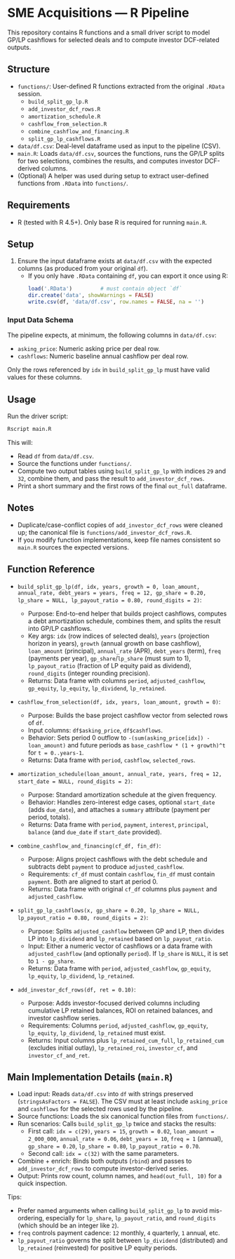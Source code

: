 # SME Acquisitions — R Pipeline

This repository contains R functions and a small driver script to model GP/LP cashflows for selected deals and to compute investor DCF-related outputs.

## Structure

- `functions/`: User-defined R functions extracted from the original `.RData` session.
  - `build_split_gp_lp.R`
  - `add_investor_dcf_rows.R`
  - `amortization_schedule.R`
  - `cashflow_from_selection.R`
  - `combine_cashflow_and_financing.R`
  - `split_gp_lp_cashflows.R`
- `data/df.csv`: Deal-level dataframe used as input to the pipeline (CSV).
- `main.R`: Loads `data/df.csv`, sources the functions, runs the GP/LP splits for two selections, combines the results, and computes investor DCF-derived columns.
- (Optional) A helper was used during setup to extract user-defined functions from `.RData` into `functions/`.

## Requirements

- R (tested with R 4.5+). Only base R is required for running `main.R`.

## Setup

1. Ensure the input dataframe exists at `data/df.csv` with the expected columns (as produced from your original `df`).
   - If you only have `.RData` containing `df`, you can export it once using R:
     ```r
     load('.RData')         # must contain object `df`
     dir.create('data', showWarnings = FALSE)
     write.csv(df, 'data/df.csv', row.names = FALSE, na = '')
     ```

### Input Data Schema

The pipeline expects, at minimum, the following columns in `data/df.csv`:
- `asking_price`: Numeric asking price per deal row.
- `cashflows`: Numeric baseline annual cashflow per deal row.

Only the rows referenced by `idx` in `build_split_gp_lp` must have valid values for these columns.

## Usage

Run the driver script:

```sh
Rscript main.R
```

This will:
- Read `df` from `data/df.csv`.
- Source the functions under `functions/`.
- Compute two output tables using `build_split_gp_lp` with indices `29` and `32`, combine them, and pass the result to `add_investor_dcf_rows`.
- Print a short summary and the first rows of the final `out_full` dataframe.

## Notes

- Duplicate/case-conflict copies of `add_investor_dcf_rows` were cleaned up; the canonical file is `functions/add_investor_dcf_rows.R`.
- If you modify function implementations, keep file names consistent so `main.R` sources the expected versions.

## Function Reference

- `build_split_gp_lp(df, idx, years, growth = 0, loan_amount, annual_rate, debt_years = years, freq = 12, gp_share = 0.20, lp_share = NULL, lp_payout_ratio = 0.80, round_digits = 2)`:
  - Purpose: End-to-end helper that builds project cashflows, computes a debt amortization schedule, combines them, and splits the result into GP/LP cashflows.
  - Key args: `idx` (row indices of selected deals), `years` (projection horizon in years), `growth` (annual growth on base cashflow), `loan_amount` (principal), `annual_rate` (APR), `debt_years` (term), `freq` (payments per year), `gp_share`/`lp_share` (must sum to 1), `lp_payout_ratio` (fraction of LP equity paid as dividend), `round_digits` (integer rounding precision).
  - Returns: Data frame with columns `period`, `adjusted_cashflow`, `gp_equity`, `lp_equity`, `lp_dividend`, `lp_retained`.

- `cashflow_from_selection(df, idx, years, loan_amount, growth = 0)`:
  - Purpose: Builds the base project cashflow vector from selected rows of `df`.
  - Input columns: `df$asking_price`, `df$cashflows`.
  - Behavior: Sets period 0 outflow to `-(sum(asking_price[idx]) - loan_amount)` and future periods as `base_cashflow * (1 + growth)^t` for `t = 0..years-1`.
  - Returns: Data frame with `period`, `cashflow`, `selected_rows`.

- `amortization_schedule(loan_amount, annual_rate, years, freq = 12, start_date = NULL, round_digits = 2)`:
  - Purpose: Standard amortization schedule at the given frequency.
  - Behavior: Handles zero-interest edge cases, optional `start_date` (adds `due_date`), and attaches a `summary` attribute (payment per period, totals).
  - Returns: Data frame with `period`, `payment`, `interest`, `principal`, `balance` (and `due_date` if `start_date` provided).

- `combine_cashflow_and_financing(cf_df, fin_df)`:
  - Purpose: Aligns project cashflows with the debt schedule and subtracts debt `payment` to produce `adjusted_cashflow`.
  - Requirements: `cf_df` must contain `cashflow`, `fin_df` must contain `payment`. Both are aligned to start at period 0.
  - Returns: Data frame with original `cf_df` columns plus `payment` and `adjusted_cashflow`.

- `split_gp_lp_cashflows(x, gp_share = 0.20, lp_share = NULL, lp_payout_ratio = 0.80, round_digits = 2)`:
  - Purpose: Splits `adjusted_cashflow` between GP and LP, then divides LP into `lp_dividend` and `lp_retained` based on `lp_payout_ratio`.
  - Input: Either a numeric vector of cashflows or a data frame with `adjusted_cashflow` (and optionally `period`). If `lp_share` is `NULL`, it is set to `1 - gp_share`.
  - Returns: Data frame with `period`, `adjusted_cashflow`, `gp_equity`, `lp_equity`, `lp_dividend`, `lp_retained`.

- `add_investor_dcf_rows(df, ret = 0.10)`:
  - Purpose: Adds investor-focused derived columns including cumulative LP retained balances, ROI on retained balances, and investor cashflow series.
  - Requirements: Columns `period`, `adjusted_cashflow`, `gp_equity`, `lp_equity`, `lp_dividend`, `lp_retained` must exist.
  - Returns: Input columns plus `lp_retained_cum_full`, `lp_retained_cum` (excludes initial outlay), `lp_retained_roi`, `investor_cf`, and `investor_cf_and_ret`.

## Main Implementation Details (`main.R`)

- Load input: Reads `data/df.csv` into `df` with strings preserved (`stringsAsFactors = FALSE`). The CSV must at least include `asking_price` and `cashflows` for the selected rows used by the pipeline.
- Source functions: Loads the six canonical function files from `functions/`.
- Run scenarios: Calls `build_split_gp_lp` twice and stacks the results:
  - First call: `idx = c(29)`, `years = 15`, `growth = 0.02`, `loan_amount = 2_000_000`, `annual_rate = 0.06`, `debt_years = 10`, `freq = 1` (annual), `gp_share = 0.20`, `lp_share = 0.80`, `lp_payout_ratio = 0.70`.
  - Second call: `idx = c(32)` with the same parameters.
- Combine + enrich: Binds both outputs (`rbind`) and passes to `add_investor_dcf_rows` to compute investor-derived series.
- Output: Prints row count, column names, and `head(out_full, 10)` for a quick inspection.

Tips:
- Prefer named arguments when calling `build_split_gp_lp` to avoid mis-ordering, especially for `lp_share`, `lp_payout_ratio`, and `round_digits` (which should be an integer like `2`).
- `freq` controls payment cadence: `12` monthly, `4` quarterly, `1` annual, etc.
- `lp_payout_ratio` governs the split between `lp_dividend` (distributed) and `lp_retained` (reinvested) for positive LP equity periods.
